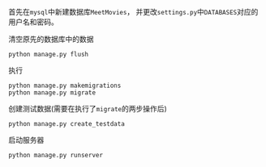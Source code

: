 首先在`mysql`中新建数据库`MeetMovies`， 并更改`settings.py`中`DATABASES`对应的用户名和密码。

清空原先的数据库中的数据
```shell
python manage.py flush
```

执行
```shell
python manage.py makemigrations
python manage.py migrate
```

创建测试数据(需要在执行了`migrate`的两步操作后)
```shell
python manage.py create_testdata
```

启动服务器
```shell
python manage.py runserver
```


